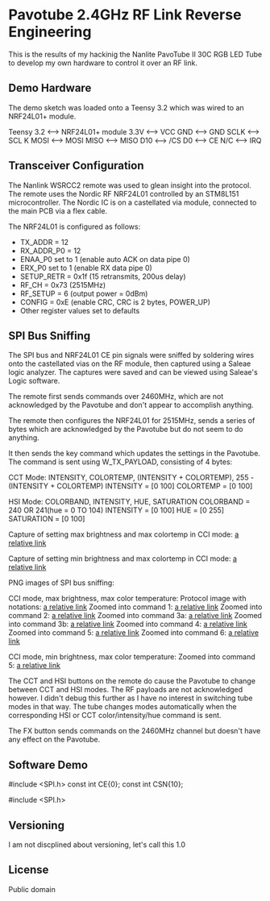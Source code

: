 # Pavotube 2.4GHz RF Link Reverse Engineering

This is the results of my hackinig the Nanlite PavoTube II 30C RGB LED Tube to develop my own hardware to control it over an RF link.

## Demo Hardware
The demo sketch was loaded onto a Teensy 3.2 which was wired to an NRF24L01+ module.

Teensy 3.2  <--> NRF24L01+ module
3.3V <--> VCC
GND  <--> GND
SCLK <--> SCL	K
MOSI <--> MOSI
MISO <--> MISO
D10  <--> /CS
D0   <--> CE
N/C  <--> IRQ

## Transceiver Configuration

The Nanlink WSRCC2 remote was used to glean insight into the protocol. The remote uses the Nordic RF NRF24L01 controlled by an STM8L151 microcontroller. The Nordic IC is on a castellated via module, connected to the main PCB via a flex cable.

The NRF24L01 is configured as follows:
- TX_ADDR = 12
- RX_ADDR_P0 = 12
- ENAA_P0 set to 1 (enable auto ACK on data pipe 0)
- ERX_P0 set to 1 (enable RX data pipe 0)
- SETUP_RETR = 0x1f (15 retransmits, 200us delay)
- RF_CH = 0x73 (2515MHz)
- RF_SETUP = 6 (output power = 0dBm)
- CONFIG = 0xE (enable CRC, CRC is 2 bytes, POWER_UP)
- Other register values set to defaults

## SPI Bus Sniffing

The SPI bus and NRF24L01 CE pin signals were sniffed by soldering wires onto the castellated vias on the RF module, then captured using a Saleae logic analyzer. The captures were saved and can be viewed using Saleae's Logic software.

The remote first sends commands over 2460MHz, which are not acknowledged by the Pavotube and don't appear to accomplish anything.

The remote then configures the NRF24L01 for 2515MHz, sends a series of bytes which are acknowledged by the Pavotube but do not seem to do anything.

It then sends the key command which updates the settings in the Pavotube. The command is sent using W_TX_PAYLOAD, consisting of 4 bytes:

CCT Mode: INTENSITY, COLORTEMP, (INTENSITY + COLORTEMP), 255 - (INTENSITY + COLORTEMP)
INTENSITY = [0 100]
COLORTEMP = [0 100]

HSI Mode: COLORBAND, INTENSITY, HUE, SATURATION
COLORBAND = 240 OR 241(hue = 0 TO 104)
INTENSITY = [0 100]
HUE = [0 255]
SATURATION = [0 100]


Capture of setting max brightness and max colortemp in CCI mode: [a relative link](spi_captures/CCI_max_brightness_max_colortemp.sal)

Capture of setting min brightness and max colortemp in CCI mode: [a relative link](spi_captures/CCI_min_brightness_max_colortemp.sal)


PNG images of SPI bus sniffing:

CCI mode, max brightness, max color temperature:
Protocol image with notations: [a relative link](spi_captures/CCI_max_brightness_max_colortemp_overview.png)
Zoomed into command 1: [a relative link](spi_captures/CCI_max_brightness_max_colortemp_cmd1.png)
Zoomed into command 2: [a relative link](spi_captures/CCI_max_brightness_max_colortemp_cmd2.png)
Zoomed into command 3a: [a relative link](spi_captures/CCI_max_brightness_max_colortemp_cmd3a.png)
Zoomed into command 3b: [a relative link](spi_captures/CCI_max_brightness_max_colortemp_cmd3b.png)
Zoomed into command 4: [a relative link](spi_captures/CCI_max_brightness_max_colortemp_cmd4.png)
Zoomed into command 5: [a relative link](spi_captures/CCI_max_brightness_max_colortemp_cmd5.png)
Zoomed into command 6: [a relative link](spi_captures/CCI_max_brightness_max_colortemp_cmd6.png)

CCI mode, min brightness, max color temperature:
Zoomed into command 5: [a relative link](spi_captures/CCI_min_brightness_max_colortemp_cmd.png)

The CCT and HSI buttons on the remote do cause the Pavotube to change between CCT and HSI modes. The RF payloads are not acknowledged however. I didn't debug this further as I have no interest in switching tube modes in that way. The tube changes modes automatically when the corresponding HSI or CCT color/intensity/hue command is sent.

The FX button sends commands on the 2460MHz channel but doesn't have any effect on the Pavotube.

## Software Demo

#include <SPI.h>
const int CE{0};
const int CSN{10};

#include <SPI.h>



## Versioning

I am not discplined about versioning, let's call this 1.0

## License

Public domain
